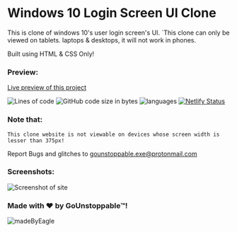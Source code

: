 # Windows 10 Login Screen UI Clone

This is clone of windows 10's user login screen's UI. `This clone can only be viewed on tablets. laptops & desktops, it will not work in phones.

Built using HTML & CSS Only!

### Preview:
[Live preview of this project]()

![Lines of code](https://img.shields.io/tokei/lines/github/EAGLE1309/yokami-website-concept?color=%2300cc52)
![GitHub code size in bytes](https://img.shields.io/github/languages/code-size/EAGLE1309/yokami-website-concept?color=%2300cc52)
![languages](https://img.shields.io/github/languages/count/EAGLE1309/yokami-website-concept?color=%2300cc52)
[![Netlify Status](https://api.netlify.com/api/v1/badges/1a19b3ee-9614-4ad8-b253-80ef865fe7a7/deploy-status)](https://app.netlify.com/sites/zen-shockley-ffba98/deploys)


### Note that:
`This clone website is not viewable on devices whose screen width is lesser than 375px!`

Report Bugs and glitches to gounstoppable.exe@protonmail.com

### Screenshots:
![Screenshot of site](https://i.ibb.co/Sm2M2Ns/Screenshot-from-2022-01-17-15-26-21.png)

### Made with ❤️ by GoUnstoppable™️!
![madeByEagle](https://socialify.git.ci/EAGLE1309/yokami-website-concept/image?description=1&font=Inter&language=1&owner=1&pattern=Circuit%20Board&stargazers=1&theme=Dark)